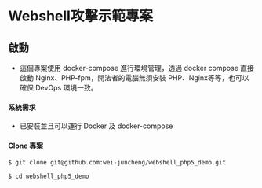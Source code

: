 # Webshell攻擊示範專案
## 啟動
-   這個專案使用 docker-compose 進行環境管理，透過 docker compose 直接啟動 Nginx、PHP-fpm，開法者的電腦無須安裝 PHP、Nginx等等，也可以確保 DevOps 環境一致。

#### 系統需求

-   已安裝並且可以運行 Docker 及 docker-compose

#### Clone 專案

`$ git clone git@github.com:wei-juncheng/webshell_php5_demo.git`

`$ cd webshell_php5_demo`